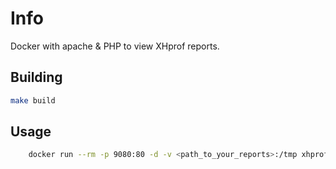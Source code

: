 # Info
Docker with apache & PHP to view XHprof reports.

## Building
```bash
make build
```

## Usage
```bash
    docker run --rm -p 9080:80 -d -v <path_to_your_reports>:/tmp xhprof:latest
```